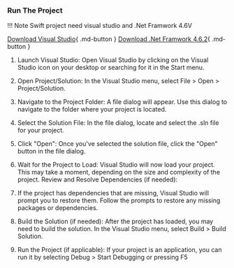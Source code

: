 ### Run The Project 
!!! Note
    Swift project need visual studio and .Net Framwork 4.6V

[Download Visual Studio](https://visualstudio.microsoft.com/downloads/){ .md-button } 
[Download .Net Framwork 4.6.2](https://dotnet.microsoft.com/en-us/download/dotnet-framework/net462){ .md-button }
    
1. Launch Visual Studio:
Open Visual Studio by clicking on the Visual Studio icon on your desktop or searching for it in the Start menu.

2. Open Project/Solution:
In the Visual Studio menu, select File > Open > Project/Solution.

3. Navigate to the Project Folder:
A file dialog will appear. Use this dialog to navigate to the folder where your project is located.

4. Select the Solution File:
In the file dialog, locate and select the .sln file for your project.

6. Click "Open":
Once you've selected the solution file, click the "Open" button in the file dialog.

7. Wait for the Project to Load:
Visual Studio will now load your project. This may take a moment, depending on the size and complexity of the project.
Review and Resolve Dependencies (if needed):

8. If the project has dependencies that are missing, Visual Studio will prompt you to restore them. Follow the prompts to restore any missing packages or dependencies.

9. Build the Solution (if needed):
After the project has loaded, you may need to build the solution. In the Visual Studio menu, select Build > Build Solution.

10. Run the Project (if applicable):
If your project is an application, you can run it by selecting Debug > Start Debugging or pressing F5